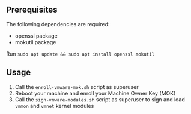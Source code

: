 ## Prerequisites

The following dependencies are required:

- openssl package
- mokutil package

Run `sudo apt update && sudo apt install openssl mokutil`

## Usage

1. Call the `enroll-vmware-mok.sh` script as superuser
2. Reboot your machine and enroll your Machine Owner Key (MOK)
3. Call the `sign-vmware-modules.sh` script as superuser to sign and load `vmmon` and `vmnet` kernel modules
